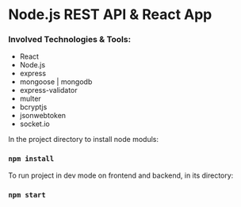 # Node.js REST API & React App

### Involved Technologies & Tools:
* React
* Node.js
* express
* mongoose | mongodb 
* express-validator
* multer
* bcryptjs
* jsonwebtoken
* socket.io

In the project directory to install node moduls:
### `npm install`

To run project in dev mode on frontend and backend, in its directory:
### `npm start`
